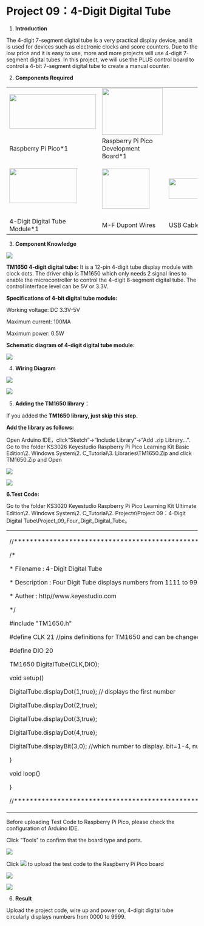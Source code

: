# Project 09：4-Digit Digital Tube

1.  **Introduction**

The 4-digit 7-segment digital tube is a very practical display device,
and it is used for devices such as electronic clocks and score counters.
Due to the low price and it is easy to use, more and more projects will
use 4-digit 7-segment digital tubes. In this project, we will use the
PLUS control board to control a 4-bit 7-segment digital tube to create a
manual counter.

2.  **Components Required**

<table>
<tbody>
<tr class="odd">
<td><img src="https://raw.githubusercontent.com/keyestudio/KS3026-Keyestudio-Raspberry-Pi-Pico-Learning-Kit-Basic-Edition-Arduino/master/media/b18fe281156b29c44796f72222718d58.jpeg" style="width:2.37431in;height:0.94514in" /></td>
<td><img src="https://raw.githubusercontent.com/keyestudio/KS3026-Keyestudio-Raspberry-Pi-Pico-Learning-Kit-Basic-Edition-Arduino/master/media/bbed91c0b45fcafc7e7163bfeabf68f9.png" style="width:1.67014in;height:1.28472in" /></td>
<td></td>
</tr>
<tr class="even">
<td>Raspberry Pi Pico*1</td>
<td>Raspberry Pi Pico Development Board*1</td>
<td></td>
</tr>
<tr class="odd">
<td><p><img src="https://raw.githubusercontent.com/keyestudio/KS3026-Keyestudio-Raspberry-Pi-Pico-Learning-Kit-Basic-Edition-Arduino/master/media/723dc2c4078b7d3f84b7f1ae76edbabe.png" style="width:1.85764in;height:0.95486in" /></p>
<p><img src="https://raw.githubusercontent.com/keyestudio/KS3026-Keyestudio-Raspberry-Pi-Pico-Learning-Kit-Basic-Edition-Arduino/master/media/723dc2c4078b7d3f84b7f1ae76edbabe.png" style="width:0in;height:0in" /><img src="https://raw.githubusercontent.com/keyestudio/KS3026-Keyestudio-Raspberry-Pi-Pico-Learning-Kit-Basic-Edition-Arduino/master/media/723dc2c4078b7d3f84b7f1ae76edbabe.png" style="width:0in;height:0in" /><img src="https://raw.githubusercontent.com/keyestudio/KS3026-Keyestudio-Raspberry-Pi-Pico-Learning-Kit-Basic-Edition-Arduino/master/media/723dc2c4078b7d3f84b7f1ae76edbabe.png" style="width:0in;height:0in" /></p></td>
<td><img src="https://raw.githubusercontent.com/keyestudio/KS3026-Keyestudio-Raspberry-Pi-Pico-Learning-Kit-Basic-Edition-Arduino/master/media/ece3c38dc9a9e6428b122481d6bb0d4d.png" style="width:1.30347in;height:1.10139in" /></td>
<td><img src="https://raw.githubusercontent.com/keyestudio/KS3026-Keyestudio-Raspberry-Pi-Pico-Learning-Kit-Basic-Edition-Arduino/master/media/7dcbd02995be3c142b2f97df7f7c03ce.png" style="width:1.05903in;height:0.56667in" /></td>
</tr>
<tr class="even">
<td>4-Digit Digital Tube Module*1</td>
<td>M-F Dupont Wires</td>
<td>USB Cable*1</td>
</tr>
</tbody>
</table>

3.  **Component Knowledge**

![](/media/723dc2c4078b7d3f84b7f1ae76edbabe.png)

**TM1650 4-digit digital tube:** It is a 12-pin 4-digit tube display
module with clock dots. The driver chip is TM1650 which only needs 2
signal lines to enable the microcontroller to control the 4-digit
8-segment digital tube. The control interface level can be 5V or 3.3V.

**Specifications of 4-bit digital tube module:**

Working voltage: DC 3.3V-5V

Maximum current: 100MA

Maximum power: 0.5W

**Schematic diagram of 4-digit digital tube module:**

![](/media/5f400887c90fc00098a3e77beca656ef.png)

4.  **Wiring Diagram**

![](/media/80f5738cf821288fff6ba0aba11fc453.png)

![](/media/39b708e69b2fb10057b71fe2321584b2.png)

5.  **Adding the TM1650 library：**

If you added the **TM1650 library, just skip this step.**

**Add the library as follows:**

Open Arduino IDE，click“Sketch”→“Include Library”→“Add .zip Library...”.
Go to the folder KS3026 Keyestudio Raspberry Pi Pico Learning Kit Basic
Edition\\2. Windows System\\2. C\_Tutorial\\3. Libraries\\TM1650.Zip and
click TM1650.Zip and Open

![](/media/86b7835c0f2a2acf84e5da36d0175873.png)

![](/media/7d0985ab226d011bf4178956b2e5c3de.png)

**6.Test Code:**

Go to the folder KS3020 Keyestudio Raspberry Pi Pico Learning Kit
Ultimate Edition\\2. Windows System\\2. C\_Tutorial\\2.
Projects\\Project 09：4-Digit Digital
Tube\\Project\_09\_Four\_Digit\_Digital\_Tube。

<table>
<tbody>
<tr class="odd">
<td><p>//**********************************************************************</p>
<p>/*</p>
<p>* Filename : 4-Digit Digital Tube</p>
<p>* Description : Four Digit Tube displays numbers from 1111 to 9999.</p>
<p>* Auther : http//www.keyestudio.com</p>
<p>*/</p>
<p>#include "TM1650.h"</p>
<p>#define CLK 21 //pins definitions for TM1650 and can be changed to other ports</p>
<p>#define DIO 20</p>
<p>TM1650 DigitalTube(CLK,DIO);</p>
<p>void setup()</p>
<p>DigitalTube.displayDot(1,true); // displays the first number</p>
<p>DigitalTube.displayDot(2,true);</p>
<p>DigitalTube.displayDot(3,true);</p>
<p>DigitalTube.displayDot(4,true);</p>
<p>DigitalTube.displayBit(3,0); //which number to display. bit=1-4, number=0-9</p>
<p>}</p>
<p>void loop()</p>
<p>}</p>
<p>//**********************************************************************************</p></td>
</tr>
</tbody>
</table>

Before uploading Test Code to Raspberry Pi Pico, please check the
configuration of Arduino IDE.

Click "Tools" to confirm that the board type and ports.

![](/media/70124ca783d5a47c96cd2d9b7935790b.png)

Click ![](/media/b0d41283bf5ae66d2d5ab45db15331ba.png) to upload the test code to the Raspberry
Pi Pico board

![](/media/e81624103dfac7ea400e2c6e364f6d21.png)

![](/media/bbaa6a71cfba7e57b2bab852f09a275b.png)

6.  **Result**

Upload the project code, wire up and power on, 4-digit digital tube
circularly displays numbers from 0000 to 9999.
